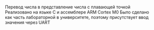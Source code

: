 Перевод числа в представление числа с плавающей точкой
Реализовано на языке C и ассемблере ARM Cortex M0
Было сделано как часть лабораторной в университете, поэтому присутствует ввод значения через UART
